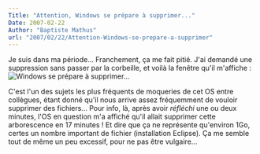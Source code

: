 ```yaml
---
Title: "Attention, Windows se prépare à supprimer..."
Date: 2007-02-22
Author: "Baptiste Mathus"
url: "2007/02/22/Attention-Windows-se-prepare-a-supprimer"
---
```




Je suis dans ma période... Franchement, ça me fait pitié. J'ai demandé
une suppression sans passer par la corbeille, et voilà la fenêtre qu'il
m'affiche : ![Windows se prépare à
supprimer...](/dotclear/public/images/windows-se-prepare-a-supprimer.png)

C'est l'un des sujets les plus fréquents de moqueries de cet OS entre
collègues, étant donné qu'il nous arrive assez fréquemment de vouloir
supprimer des fichiers... Pour info, là, après avoir *réfléchi* une ou
deux minutes, l'OS en question m'a affiché qu'il allait supprimer cette
arborescence en 17 minutes ! Et dire que ça ne représente qu'environ
1Go, certes un nombre important de fichier (installation Eclipse). Ça me
semble tout de même un peu excessif, pour ne pas être vulgaire...

